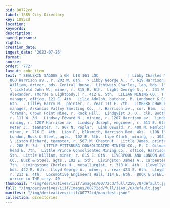 ```yaml
---
pid: 00772cd
label: 1885 City Directory
key: 1885cd
location: 
keywords: 
description: 
named_persons: 
rights: 
creation_date: 
ingest_date: '2023-07-26'
format: 
source: 
order: '772'
layout: cmhc_item
text: " SEALSKIN SAGQUE a GN  LIB 161 LOC             | Libby Charles M., carpenter,
  800 Harrison av., r. 202 W. 6th.  > Libby George A.. r. 619 Harrison av.  } Libby
  William, driver, bds. Central House.  Lichtweis Charles, lab, bds. 1311 N. Poplar.
  \ Lickfold John W., miner, r. 815 E. 6th.  Light George S., r. 231 W. 8th.  Lightbody
  Alexander, (Morse & Lightbody,) r. 412 E. 5th.  LILIAN MINING CO., T. S. Wood, gen’]
  manager, office, 121 E. 4th.  Lilie Adolph, butcher, M. Londoner & Co., r. 605 E.
  6th.  . Lilley Harry M., painter, r. rear 111 E. 7th.  LIMBERG CHARLES T., general
  manager, Arkansas Valley Smelting Co., r. Harrison av., cor. Elm.  Lindgren John,
  foreman, Crown Point Mine, r. Rock Hill.  Lindqvist J. O., clk, Booth & Denman,
  r. 111 W. 3d.  Lindsay Edward N., mining, r. 1207 Harrison av.  Lindsay George,
  mining, r. 1207 Harrison av.  Lindsay Joseph, engineer, r. 511 E. 6th.  Lindsay
  Peter J., teamster, r. 907 N. Poplar.  Link Oswald, r. 408 N. Hemlock.  Linton Donald,
  miner, r. 716 E. 4th.  Lion F., blksmith, Harrison Red. Wks.  LION INSURANCE CO.,
  London, Buck & Steel, agts., 102 E. 5th.  Lipe Clark, mining, r. 303 Harrison av.
  \ Liston Richard, teamster, r. 507 W. Chestnut.  Little James, printer, Herald,
  r. 208 E. 3d.  LITTLE PITTSBURG CONSOLIDATED MINING CO., E. C. Gilman, manager,
  head E. 7th.  Little Prince Consolidated Mining Co., oftice, Harrison av., nw. cor.
  5th.  Little William, miner, r. 815 E. 8th.  LIVERPOOL AND LONDON AND GLOBE INS.
  CO., Buck & Steel, agts., 102 E. 5th.  Livingston James A., carpenter, r. 214 E.
  7th.  Livingstone Charles H., metallurgist, r. 318 W. 4th.  Llewellyn John, miner,
  bds. 422 E. 6th.  Lloyd George A., miner, r. rear 423 E. 6th.  Lloyd Marie, miner,
  r. 213 E. 4th.  Locomotive Engineers Hall, 114 E. 6th.  BUCK & STEEL, ‘txsuzancz
  orrice in THE crry. 40    "
thumbnail: "/img/derivatives/iiif/images/00772cd/full/250,/0/default.jpg"
full: "/img/derivatives/iiif/images/00772cd/full/1140,/0/default.jpg"
manifest: "/img/derivatives/iiif/00772cd/manifest.json"
collection: directories
---
```

